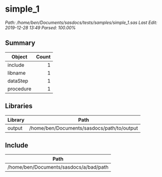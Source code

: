 # simple_1
*Path: /home/ben/Documents/sasdocs/tests/samples/simple_1.sas*
*Last Edit: 2019-12-28 13:49*
*Parsed: 100.00%*



## Summary 

| Object | Count | 
| --- | ---: | 
| include | 1 |
| libname | 1 |
| dataStep | 1 |
| procedure | 1 |




## Libraries
| Library | Path | 
| --- | --- | 
| output | /home/ben/Documents/sasdocs/path/to/output |


## Include
| Path | 
| --- | 
| /home/ben/Documents/sasdocs/a/bad/path |

